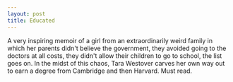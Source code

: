 ```yaml
---
layout: post
title: Educated
---
```


A very inspiring memoir of a girl from an extraordinarily weird family in which her parents didn't believe the government, they avoided going to the doctors at all costs, they didn't allow their children to go to school, the list goes on. In the midst of this chaos, Tara Westover carves her own way out to earn a degree from Cambridge and then Harvard. Must read.
